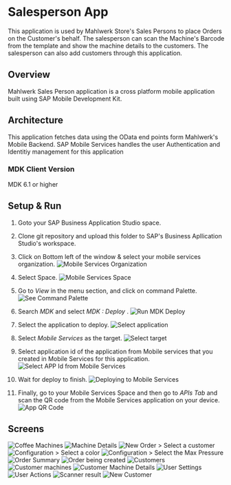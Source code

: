 # Salesperson App
This application is used by Mahlwerk Store's Sales Persons to place Orders on the Customer's behalf. The salesperson can scan the Machine's Barcode from the template and show the machine details to the customers. The salesperson can also add customers through this application.

## Overview
Mahlwerk Sales Person application is a cross platform mobile application built using SAP Mobile Development Kit.

## Architecture
This application fetches data using the OData end points form Mahlwerk's Mobile Backend. SAP Mobile Services handles the user Authentication and Identitiy management for this application

### MDK Client Version
MDK 6.1 or higher

## Setup & Run

1. Goto your SAP Business Application Studio space.

2. Clone git repository and upload this folder to SAP's Business Apllication Studio's workspace.

3. Click on Bottom left of the window & select your mobile services organization.
![Mobile Services Organization](Images/1.png)

4. Select Space.
![Mobile Services Space](Images/2.png)

5. Go to *View*  in the menu section, and click on command Palette.
![See Command Palette](Images/3.png)

6. Search *MDK* and select *MDK : Deploy* . 
![Run MDK Deploy](Images/4.png)

7. Select the application to deploy.
![Select application](Images/5.png)

8. Select *Mobile Services* as the target.
![Select target](Images/6.png)

9. Select application id of the application from Mobile services that you created in Mobile Services for this application.
![Select APP Id from Mobile Services](Images/7.png)

10. Wait for deploy to finish.
![Deploying to Mobile Services](Images/8.png)

11. Finally, go to your Mobile Services Space and then go to *APIs Tab* and scan the QR code from the Mobile Services application on your device.
![App QR Code](Images/9.png)

## Screens
![Coffee Machines](Images/screens/1.jpeg)
![Machine Details](Images/screens/2.jpeg)
![New Order > Select a customer](Images/screens/3.jpeg)
![Configuration > Select a color](Images/screens/4.jpeg)
![Configuration > Select the Max Pressure](Images/screens/5.jpeg)
![Order Summary](Images/screens/6.jpeg)
![Order being created](Images/screens/7.jpeg)
![Customers](Images/screens/8.jpeg)
![Customer machines](Images/screens/9.jpeg)
![Customer Machine Details](Images/screens/10.jpeg)
![User Settings](Images/screens/11.jpeg)
![User Actions](Images/screens/12.jpeg)
![Scanner result](Images/screens/13.jpeg)
![New Customer](Images/screens/14.jpeg)


